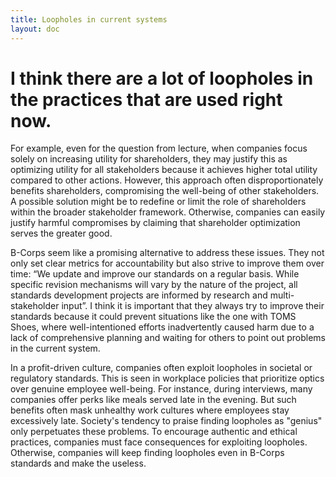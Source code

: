 ```yaml
---
title: Loopholes in current systems
layout: doc
---
```


# I think there are a lot of loopholes in the practices that are used right now.

For example, even for the question from lecture, when companies focus solely on increasing utility for shareholders, they may justify this as optimizing utility for all stakeholders because it achieves higher total utility compared to other actions. However, this approach often disproportionately benefits shareholders, compromising the well-being of other stakeholders. A possible solution might be to redefine or limit the role of shareholders within the broader stakeholder framework. Otherwise, companies can easily justify harmful compromises by claiming that shareholder optimization serves the greater good.

B-Corps seem like a promising alternative to address these issues. They not only set clear metrics for accountability but also strive to improve them over time: “We update and improve our standards on a regular basis. While specific revision mechanisms will vary by the nature of the project, all standards development projects are informed by research and multi-stakeholder input”. I think it is important that they always try to improve their standards because it could prevent situations like the one with TOMS Shoes, where well-intentioned efforts inadvertently caused harm due to a lack of comprehensive planning and waiting for others to point out problems in the current system.

In a profit-driven culture, companies often exploit loopholes in societal or regulatory standards. This is seen in workplace policies that prioritize optics over genuine employee well-being. For instance, during interviews, many companies offer perks like meals served late in the evening. But such benefits often mask unhealthy work cultures where employees stay excessively late. Society's tendency to praise finding loopholes as "genius" only perpetuates these problems. To encourage authentic and ethical practices, companies must face consequences for exploiting loopholes. Otherwise, companies will keep finding loopholes even in B-Corps standards and make the useless.
